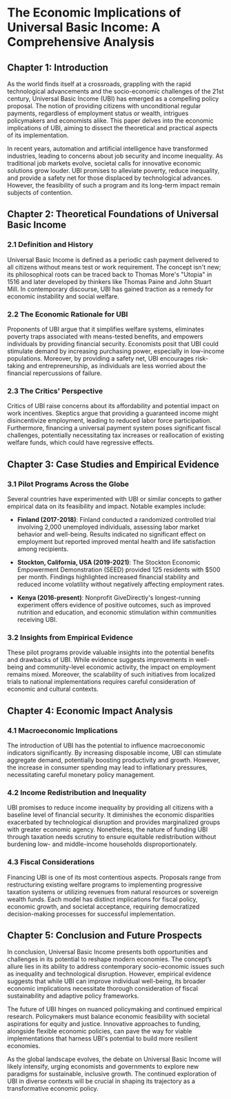# The Economic Implications of Universal Basic Income: A Comprehensive Analysis

## Chapter 1: Introduction

As the world finds itself at a crossroads, grappling with the rapid technological advancements and the socio-economic challenges of the 21st century, Universal Basic Income (UBI) has emerged as a compelling policy proposal. The notion of providing citizens with unconditional regular payments, regardless of employment status or wealth, intrigues policymakers and economists alike. This paper delves into the economic implications of UBI, aiming to dissect the theoretical and practical aspects of its implementation.

In recent years, automation and artificial intelligence have transformed industries, leading to concerns about job security and income inequality. As traditional job markets evolve, societal calls for innovative economic solutions grow louder. UBI promises to alleviate poverty, reduce inequality, and provide a safety net for those displaced by technological advances. However, the feasibility of such a program and its long-term impact remain subjects of contention.

## Chapter 2: Theoretical Foundations of Universal Basic Income

### 2.1 Definition and History

Universal Basic Income is defined as a periodic cash payment delivered to all citizens without means test or work requirement. The concept isn't new; its philosophical roots can be traced back to Thomas More's "Utopia" in 1516 and later developed by thinkers like Thomas Paine and John Stuart Mill. In contemporary discourse, UBI has gained traction as a remedy for economic instability and social welfare.

### 2.2 The Economic Rationale for UBI

Proponents of UBI argue that it simplifies welfare systems, eliminates poverty traps associated with means-tested benefits, and empowers individuals by providing financial security. Economists posit that UBI could stimulate demand by increasing purchasing power, especially in low-income populations. Moreover, by providing a safety net, UBI encourages risk-taking and entrepreneurship, as individuals are less worried about the financial repercussions of failure.

### 2.3 The Critics' Perspective

Critics of UBI raise concerns about its affordability and potential impact on work incentives. Skeptics argue that providing a guaranteed income might disincentivize employment, leading to reduced labor force participation. Furthermore, financing a universal payment system poses significant fiscal challenges, potentially necessitating tax increases or reallocation of existing welfare funds, which could have regressive effects.

## Chapter 3: Case Studies and Empirical Evidence

### 3.1 Pilot Programs Across the Globe

Several countries have experimented with UBI or similar concepts to gather empirical data on its feasibility and impact. Notable examples include:

- **Finland (2017-2018)**: Finland conducted a randomized controlled trial involving 2,000 unemployed individuals, assessing labor market behavior and well-being. Results indicated no significant effect on employment but reported improved mental health and life satisfaction among recipients.

- **Stockton, California, USA (2019-2021)**: The Stockton Economic Empowerment Demonstration (SEED) provided 125 residents with $500 per month. Findings highlighted increased financial stability and reduced income volatility without negatively affecting employment rates.

- **Kenya (2016-present)**: Nonprofit GiveDirectly's longest-running experiment offers evidence of positive outcomes, such as improved nutrition and education, and economic stimulation within communities receiving UBI.

### 3.2 Insights from Empirical Evidence

These pilot programs provide valuable insights into the potential benefits and drawbacks of UBI. While evidence suggests improvements in well-being and community-level economic activity, the impact on employment remains mixed. Moreover, the scalability of such initiatives from localized trials to national implementations requires careful consideration of economic and cultural contexts.

## Chapter 4: Economic Impact Analysis

### 4.1 Macroeconomic Implications

The introduction of UBI has the potential to influence macroeconomic indicators significantly. By increasing disposable income, UBI can stimulate aggregate demand, potentially boosting productivity and growth. However, the increase in consumer spending may lead to inflationary pressures, necessitating careful monetary policy management.

### 4.2 Income Redistribution and Inequality

UBI promises to reduce income inequality by providing all citizens with a baseline level of financial security. It diminishes the economic disparities exacerbated by technological disruption and provides marginalized groups with greater economic agency. Nonetheless, the nature of funding UBI through taxation needs scrutiny to ensure equitable redistribution without burdening low- and middle-income households disproportionately.

### 4.3 Fiscal Considerations 

Financing UBI is one of its most contentious aspects. Proposals range from restructuring existing welfare programs to implementing progressive taxation systems or utilizing revenues from natural resources or sovereign wealth funds. Each model has distinct implications for fiscal policy, economic growth, and societal acceptance, requiring democratized decision-making processes for successful implementation.

## Chapter 5: Conclusion and Future Prospects

In conclusion, Universal Basic Income presents both opportunities and challenges in its potential to reshape modern economies. The concept’s allure lies in its ability to address contemporary socio-economic issues such as inequality and technological disruption. However, empirical evidence suggests that while UBI can improve individual well-being, its broader economic implications necessitate thorough consideration of fiscal sustainability and adaptive policy frameworks.

The future of UBI hinges on nuanced policymaking and continued empirical research. Policymakers must balance economic feasibility with societal aspirations for equity and justice. Innovative approaches to funding, alongside flexible economic policies, can pave the way for viable implementations that harness UBI's potential to build more resilient economies.

As the global landscape evolves, the debate on Universal Basic Income will likely intensify, urging economists and governments to explore new paradigms for sustainable, inclusive growth. The continued exploration of UBI in diverse contexts will be crucial in shaping its trajectory as a transformative economic policy.